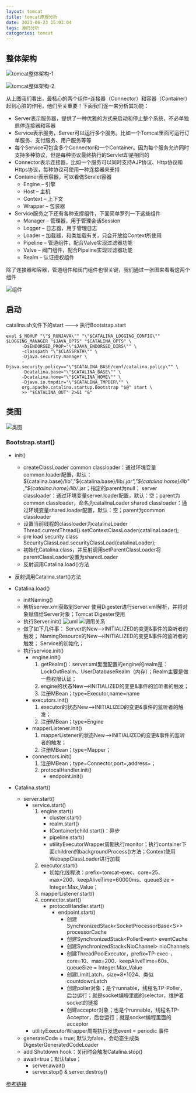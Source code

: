 ```yaml
---
layout: tomcat
title: tomcat原理分析
date: 2021-06-23 15:03:04
tags: 源码分析
catogories: tomcat
---
```


## 整体架构

![tomcat整体架构-1](/imgs/tomcat/tomcat-core/tomcat-core-1.png)

![tomcat整体架构-2](/imgs/tomcat/tomcat-core/tomcat-core-2.png)

从上图我们看出，最核心的两个组件–连接器（Connector）和容器（Container）起到心脏的作用，他们至关重要！下面我们逐一来分析其功能：

* Server表示服务器，提供了一种优雅的方式来启动和停止整个系统，不必单独启停连接器和容器
* Service表示服务，Server可以运行多个服务。比如一个Tomcat里面可运行订单服务、支付服务、用户服务等等
* 每个Service可包含多个Connector和一个Container。因为每个服务允许同时支持多种协议，但是每种协议最终执行的Servlet却是相同的
* Connector表示连接器，比如一个服务可以同时支持AJP协议、Http协议和Https协议，每种协议可使用一种连接器来支持
* Container表示容器，可以看做Servlet容器
	- Engine – 引擎
	- Host – 主机
	- Context – 上下文
	- Wrapper – 包装器
* Service服务之下还有各种支撑组件，下面简单罗列一下这些组件
	- Manager – 管理器，用于管理会话Session
	- Logger – 日志器，用于管理日志
	- Loader – 加载器，和类加载有关，只会开放给Context所使用
	- Pipeline – 管道组件，配合Valve实现过滤器功能
	- Valve – 阀门组件，配合Pipeline实现过滤器功能
	- Realm – 认证授权组件

除了连接器和容器，管道组件和阀门组件也很关键，我们通过一张图来看看这两个组件

![组件](/imgs/tomcat/tomcat-core/tomcat-core-3.png)

## 启动

catalina.sh文件下的start ---> 执行Bootstrap.start

``` shell
eval $_NOHUP "\"$_RUNJAVA\"" "\"$CATALINA_LOGGING_CONFIG\"" $LOGGING_MANAGER "$JAVA_OPTS" "$CATALINA_OPTS" \
      -D$ENDORSED_PROP="\"$JAVA_ENDORSED_DIRS\"" \
      -classpath "\"$CLASSPATH\"" \
      -Djava.security.manager \
      -Djava.security.policy=="\"$CATALINA_BASE/conf/catalina.policy\"" \
      -Dcatalina.base="\"$CATALINA_BASE\"" \
      -Dcatalina.home="\"$CATALINA_HOME\"" \
      -Djava.io.tmpdir="\"$CATALINA_TMPDIR\"" \
      org.apache.catalina.startup.Bootstrap "$@" start \
      >> "$CATALINA_OUT" 2>&1 "&"
```

## 类图

![类图](/imgs/tomcat/tomcat-core/tomcat-core-4.png)

### Bootstrap.start()

* init()
	- createClassLoader
		common classloader：通过环境变量common.loader配置，默认：${catalina.base}/lib","${catalina.base}/lib/*.jar","${catalina.home}/lib","${catalina.home}/lib/*.jar；指定的parent为null；
		server classloader：通过环境变量server.loader配置，默认：空；parent为common classloader，命名为catalinaLoader
		shared classloader：通过环境变量shared.loader配置，默认：空；parent为common classloader
	- 设置当前线程的classloader为catalinaLoader
		Thread.currentThread().setContextClassLoader(catalinaLoader);
	- pre load security class
		SecurityClassLoad.securityClassLoad(catalinaLoader);
	- 初始化Catalina.class，并反射调用setParentClassLoader将parentClassLoader设置为sharedLoader
	- 反射调用Catalina.load()方法
* 反射调用Catalina.start()方法

* Catalina.load()
	- initNaming()
	- 解析server.xml获取到Server
		使用Digester进行server.xml解析，并将对象赋值给Server对象；Tomcat Digester使用
	- 执行Server.init()
		![uml](/imgs/tomcat/tomcat-core/tomcat-core-5.png)
		![调用关系](/imgs/tomcat/tomcat-core/tomcat-core-6.png)
	- 做了如下几件事：
		Server的New-->INITIALIZED的变更&事件的监听者的触发；
		NamingResource的New-->INITIALIZED的变更&事件的监听者的触发；
		Service的初始化；
	- 执行service.init()
		+ engine.init()
			1. getRealm()：server.xml里面配置的engine的realm是：LockOutRealm、UserDatabaseRealm（内存）；Realm主要是做一些权限认证；
			2. engine的状态New-->INITIALIZED的变更&事件的监听者的触发；
			3. 注册MBean；type=Executor,name=name
		+ executors.init()
			1. executor的状态New-->INITIALIZED的变更&事件的监听者的触发；
			2. 注册MBean；type=Engine
		+ mapperListener.init()
			1. mapperListener的状态New-->INITIALIZED的变更&事件的监听者的触发；
			2. 注册MBean；type=Mapper；
		+ connectors.init()
			1. 注册MBean；type=Connector,port=,address=；
			2. protocalHandler.init()
				- endpoint.init()
* Catalina.start()
	- server.start()
		* service.start()
			1. engine.start()
				- cluster.start()
				- realm.start()
				- (Container)child.start()：异步
				- pipeline.start()
				- utilityExecutorWrapper周期执行monitor；执行container下面children的backgroundProcess()方法；Context使用WebappClassLoader进行加载
			2. executor.start()
				- 初始化线程池：prefix=tomcat-exec、core=25、max=200、keepAliveTime=60000ms、queueSize = Integer.Max_Value；
			3. mapperListener.start()
			4. connector.start()
				- protocolHandler.start()
					* endpoint.start()
						+ 创建SynchronizedStack<SocketProcessorBase<S\>\> processorCache
						+ 创建SynchronizedStack<PollerEvent\> eventCache
						+ 创建SynchronizedStack<NioChannel\> nioChannels
						+ 创建ThreadPoolExecutor，prefix=TP\-exec\-、core=10、max=200、keepAliveTime=60s、queueSize = Integer.Max_Value
						+ 创建LimitLatch，size=8\*1024、类似countdownLatch
						+ 创建poller对象；是个runnable，线程名TP\-Poller，后台运行；就是socket编程里面的selector，维护着socket的链接
						+ 创建acceptor对象；也是个runnable，线程名TP-Acceptor，后台运行；就是socket编程里面的acceptor
		* utilityExecutorWrapper周期执行发送event = periodic 事件
	- generateCode = true; 默认为false，会动态生成类DigesterGeneratedCodeLoader
	- add Shutdown hook：关闭时会触发Catalina.stop()
	- await=true；默认false；
		+ server.await()
		+ server.stop() & server.destroy()

[参考链接](https://juconcurrent.com/2018/11/22/deep-understand-tomcat-008-container/)














